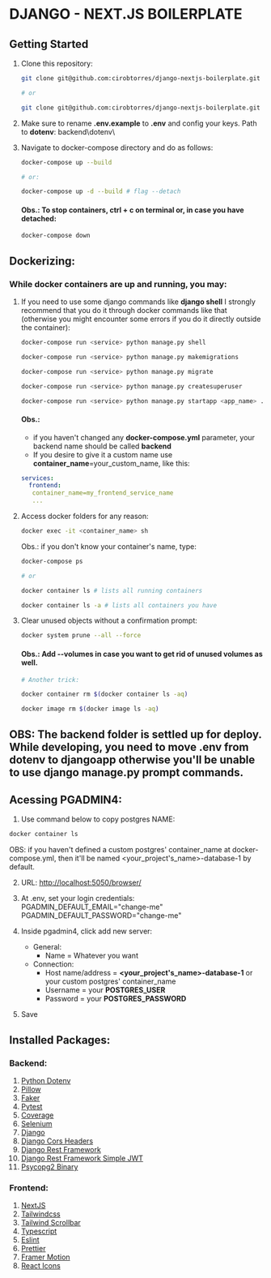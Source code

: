 # DJANGO - NEXT.JS BOILERPLATE

## Getting Started

1. Clone this repository:

   ```bash
   git clone git@github.com:cirobtorres/django-nextjs-boilerplate.git

   # or

   git clone git@github.com:cirobtorres/django-nextjs-boilerplate.git <repository_name>
   ```

2. Make sure to rename **.env.example** to **.env** and config your keys. Path to **dotenv**: backend\dotenv\

3. Navigate to docker-compose directory and do as follows:

   ```bash
   docker-compose up --build

   # or:

   docker-compose up -d --build # flag --detach
   ```

   #### Obs.: To stop containers, **ctrl + c** on terminal or, in case you have detached:

   ```bash
   docker-compose down
   ```

## Dockerizing:

### While docker containers are up and running, you may:

1. If you need to use some django commands like **django shell** I strongly recommend that you do it through docker commands like that (otherwise you might encounter some errors if you do it directly outside the container):

   ```bash
   docker-compose run <service> python manage.py shell

   docker-compose run <service> python manage.py makemigrations

   docker-compose run <service> python manage.py migrate

   docker-compose run <service> python manage.py createsuperuser

   docker-compose run <service> python manage.py startapp <app_name> .\backend\djangoapp\apps\<app_folder>
   ```

   #### Obs.:
   - if you haven't changed any **docker-compose.yml** parameter, your backend **<service>** name should be called **backend**
   - If you desire to give it a custom name use **container_name**=your_custom_name, like this:
   ```yml
   services:
     frontend:
      container_name=my_frontend_service_name
      ...
   ```

3. Access docker folders for any reason:

   ```bash
   docker exec -it <container_name> sh
   ```

   Obs.: if you don't know your container's name, type:

   ```bash
   docker-compose ps

   # or

   docker container ls # lists all running containers

   docker container ls -a # lists all containers you have
   ```

4. Clear unused objects without a confirmation prompt:

   ```bash
   docker system prune --all --force
   ```

   #### Obs.: Add --volumes in case you want to get rid of unused volumes as well.

   ```bash
   # Another trick:

   docker container rm $(docker container ls -aq)

   docker image rm $(docker image ls -aq)
   ```

## OBS: The backend folder is settled up for deploy. While developing, you need to move .env from dotenv to djangoapp otherwise you'll be unable to use django manage.py prompt commands.

## Acessing PGADMIN4:

1. Use command below to copy postgres NAME:

```bash
docker container ls
```

OBS: if you haven't defined a custom postgres' container_name at docker-compose.yml, then it'll be named <your_project's_name>-database-1 by default.

2. URL: [http://localhost:5050/browser/](http://localhost:5050/browser/)

3. At .env, set your login credentials:
   PGADMIN_DEFAULT_EMAIL="change-me"
   PGADMIN_DEFAULT_PASSWORD="change-me"

4. Inside pgadmin4, click add new server:
   - General:
      - Name = Whatever you want
   - Connection:
      - Host name/address = **<your_project's_name>-database-1** or your custom postgres' container_name
      - Username = your **POSTGRES_USER**
      - Password = your **POSTGRES_PASSWORD**

5. Save

## Installed Packages:

### Backend:

1. [Python Dotenv](https://github.com/theskumar/python-dotenv)
2. [Pillow](https://pillow.readthedocs.io/en/stable/installation.html)
3. [Faker](https://faker.readthedocs.io/en/master/index.html)
4. [Pytest](https://pytest-django.readthedocs.io/en/latest/)
5. [Coverage](https://coverage.readthedocs.io/en/6.5.0/)
6. [Selenium](https://selenium-python.readthedocs.io/installation.html#introduction)
7. [Django](https://www.djangoproject.com/download/)
8. [Django Cors Headers](https://pypi.org/project/django-cors-headers/)
9. [Django Rest Framework](https://www.django-rest-framework.org/#installation)
10. [Django Rest Framework Simple JWT](https://django-rest-framework-simplejwt.readthedocs.io/en/latest/)
11. [Psycopg2 Binary](https://www.psycopg.org/docs/install.html#quick-install)

### Frontend:

1. [NextJS](https://nextjs.org/docs/getting-started/installation#automatic-installation)
2. [Tailwindcss](https://tailwindcss.com/docs/installation)
3. [Tailwind Scrollbar](https://adoxography.github.io/tailwind-scrollbar/getting-started)
4. [Typescript](https://www.typescriptlang.org/download)
5. [Eslint](https://eslint.org/docs/latest/use/command-line-interface#miscellaneous)
6. [Prettier](https://prettier.io/docs/en/install)
7. [Framer Motion](https://www.framer.com/motion/introduction/##installation)
8. [React Icons](https://react-icons.github.io/react-icons/)
